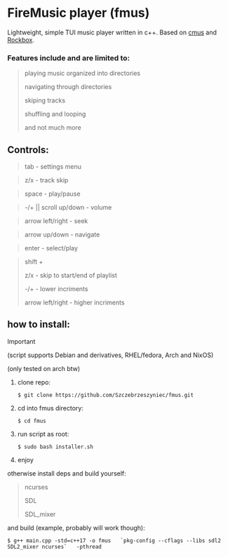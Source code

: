# FireMusic player (fmus)

Lightweight, simple TUI music player written in c++. Based on [cmus](https://cmus.github.io/) and [Rockbox](https://rockbox.org).

### Features include and are limited to:

>playing music organized into directories
>
>navigating through directories
>
>skiping tracks
>
>shuffling and looping
>
>and not much more

## Controls:
   >tab - settings menu

   >z/x - track skip

   >space - play/pause

   >-/+ || scroll up/down - volume

   >arrow left/right - seek

   >arrow up/down - navigate

   >enter - select/play

   >shift +
   >
   >z/x - skip to start/end of playlist
   >
   >-/+ - lower incriments
   >
   >arrow left/right - higher incriments
   

## how to install:
> [!IMPORTANT]
> (script supports Debian and derivatives, RHEL/fedora, Arch and NixOS)
> 
> (only tested on arch btw)

1. clone repo:
   ```
   $ git clone https://github.com/Szczebrzeszyniec/fmus.git
   ```
3. cd into fmus directory:
   ```
   $ cd fmus
   ```
   
5. run script as root:
   ```
   $ sudo bash installer.sh
   ```
6. enjoy

otherwise install deps and build yourself:
>ncurses
>
>SDL
>
>SDL_mixer

and build (example, probably will work though):
   ```
   $ g++ main.cpp -std=c++17 -o fmus   `pkg-config --cflags --libs sdl2 SDL2_mixer ncurses`   -pthread
   ```
